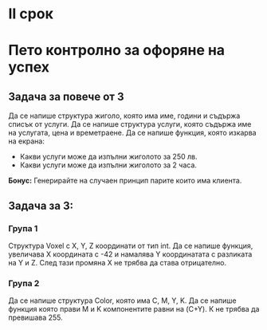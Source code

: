 # II срок
# Пето контролно за офоряне на успех 

## Задача за повече от 3

Да се напише структура жиголо, която има име, години и съдържа списък от услуги. Да се напише структура услуги, която съдържа име на услугата, цена и времетраене. Да се напише функция, която изкарва на екрана:
- Какви услуги може да изпълни жиголото за 250 лв.
- Какви услуги може да изпълни жиголото за 2 часа.

**Бонус:** Генерирайте на случаен принцип парите които има клиента.

## Задача за 3:

### Група 1

Структура Voxel с X, Y, Z координати от тип int. Да се напише функция,
увеличава Х координата с -42 и намалява Y координатата с разликата на Y и Z.
След тази промяна X не трябва да става отрицателно.

### Група 2
Да се напише структура Color, която има C, M, Y, K.
Да се напише функция която прави M и K компонентите
равни на (C+Y). К не трябва да превишава 255.
